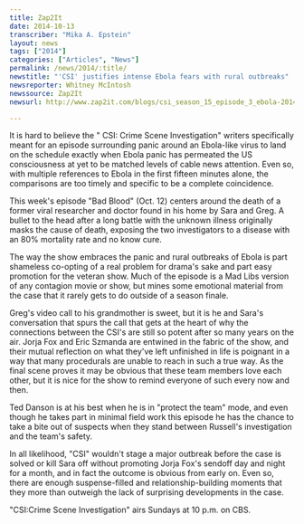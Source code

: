 ```yaml
---
title: Zap2It
date: 2014-10-13
transcriber: "Mika A. Epstein"
layout: news
tags: ["2014"]
categories: ["Articles", "News"]
permalink: /news/2014/:title/
newstitle: "'CSI' justifies intense Ebola fears with rural outbreaks"
newsreporter: Whitney McIntosh
newssource: Zap2It
newsurl: http://www.zap2it.com/blogs/csi_season_15_episode_3_ebola-2014-10

---
```


It is hard to believe the " CSI: Crime Scene Investigation" writers specifically meant for an episode surrounding panic around an Ebola-like virus to land on the schedule exactly when Ebola panic has permeated the US consciousness at yet to be matched levels of cable news attention. Even so, with multiple references to Ebola in the first fifteen minutes alone, the comparisons are too timely and specific to be a complete coincidence.

This week's episode "Bad Blood" (Oct. 12) centers around the death of a former viral researcher and doctor found in his home by Sara and Greg. A bullet to the head after a long battle with the unknown illness originally masks the cause of death, exposing the two investigators to a disease with an 80% mortality rate and no know cure.

The way the show embraces the panic and rural outbreaks of Ebola is part shameless co-opting of a real problem for drama's sake and part easy promotion for the veteran show. Much of the episode is a Mad Libs version of any contagion movie or show, but mines some emotional material from the case that it rarely gets to do outside of a season finale.

Greg's video call to his grandmother is sweet, but it is he and Sara's conversation that spurs the call that gets at the heart of why the connections between the CSI's are still so potent after so many years on the air. Jorja Fox and Eric Szmanda are entwined in the fabric of the show, and their mutual reflection on what they've left unfinished in life is poignant in a way that many procedurals are unable to reach in such a true way. As the final scene proves it may be obvious that these team members love each other, but it is nice for the show to remind everyone of such every now and then.

Ted Danson is at his best when he is in "protect the team" mode, and even though he takes part in minimal field work this episode he has the chance to take a bite out of suspects when they stand between Russell's investigation and the team's safety.

In all likelihood, "CSI" wouldn't stage a major outbreak before the case is solved or kill Sara off without promoting Jorja Fox's sendoff day and night for a month, and in fact the outcome is obvious from early on. Even so, there are enough suspense-filled and relationship-building moments that they more than outweigh the lack of surprising developments in the case.

"CSI:Crime Scene Investigation" airs Sundays at 10 p.m. on CBS.
